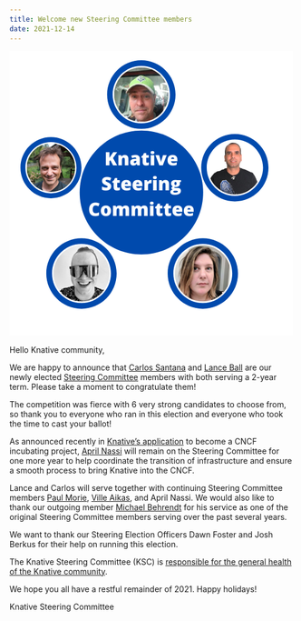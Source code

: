 ```yaml
---
title: Welcome new Steering Committee members
date: 2021-12-14
---
```


![hero-steering-committee](../images/steering-2021.png)

Hello Knative community,

We are happy to announce that [Carlos Santana](https://twitter.com/csantanapr) and [Lance Ball](https://github.com/lance) are our newly elected [Steering Committee](https://github.com/knative/community/blob/main/STEERING-COMMITTEE.md) members with both serving a 2-year term. Please take a moment to congratulate them!

The competition was fierce with 6 very strong candidates to choose from, so thank you to everyone who ran in this election and everyone who took the time to cast your ballot!

As announced recently in [Knative’s application](https://knative.dev/blog/steering/knative-cncf-donation/) to become a CNCF incubating project, [April Nassi](https://twitter.com/thisisnotapril) will remain on the Steering Committee for one more year to help coordinate the transition of infrastructure and ensure a smooth process to bring Knative into the CNCF.

Lance and Carlos will serve together with continuing Steering Committee members [Paul Morie](https://twitter.com/cheddarmint), [Ville Aikas](https://twitter.com/AikasVille), and April Nassi. We would also like to thank our outgoing member [Michael Behrendt](https://twitter.com/michael_beh) for his service as one of the original Steering Committee members serving over the past several years.

We want to thank our Steering Election Officers Dawn Foster and Josh Berkus for their help on running this election.

The Knative Steering Committee (KSC) is
[responsible for the general health of the Knative community](https://github.com/knative/community/blob/main/GOVERNANCE.md).

We hope you all have a restful remainder of 2021. Happy holidays!

Knative Steering Committee
